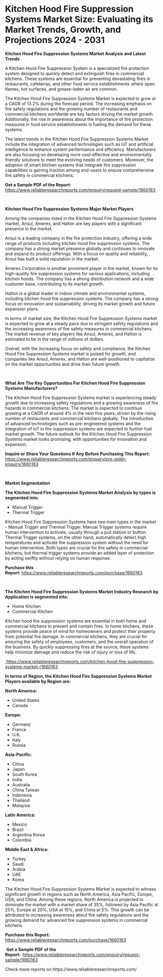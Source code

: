 <p><h1>Kitchen Hood Fire Suppression Systems Market Size: Evaluating its Market Trends, Growth, and Projections 2024 - 2031</h1></p><p><strong>Kitchen Hood Fire Suppression Systems Market Analysis and Latest Trends</strong></p>
<p><p>A Kitchen Hood Fire Suppression System is a specialized fire protection system designed to quickly detect and extinguish fires in commercial kitchens. These systems are essential for preventing devastating fires in restaurants, cafeterias, and other food service establishments where open flames, hot surfaces, and grease-laden air are common.</p><p>The Kitchen Hood Fire Suppression Systems Market is expected to grow at a CAGR of 13.2% during the forecast period. The increasing emphasis on fire safety regulations and the growing number of restaurants and commercial kitchens worldwide are key factors driving the market growth. Additionally, the rise in awareness about the importance of fire protection measures in food service establishments is fueling the demand for these systems.</p><p>The latest trends in the Kitchen Hood Fire Suppression Systems Market include the integration of advanced technologies such as IoT and artificial intelligence to enhance system performance and efficiency. Manufacturers are also focusing on developing more cost-effective and environmentally friendly solutions to meet the evolving needs of customers. Moreover, the adoption of smart kitchen systems that integrate fire suppression capabilities is gaining traction among end-users to ensure comprehensive fire safety in commercial kitchens.</p></p>
<p><strong>Get a Sample PDF of the Report:&nbsp;</strong> <a href="https://www.reliableresearchreports.com/enquiry/request-sample/1660163">https://www.reliableresearchreports.com/enquiry/request-sample/1660163</a></p>
<p>&nbsp;</p>
<p><strong>Kitchen Hood Fire Suppression Systems Major Market Players</strong></p>
<p><p>Among the companies listed in the Kitchen Hood Fire Suppression Systems market, Ansul, Amerex, and Halton are key players with a significant presence in the market. </p><p>Ansul is a leading company in the fire protection industry, offering a wide range of products including kitchen hood fire suppression systems. The company has a strong market presence globally and continues to innovate and expand its product offerings. With a focus on quality and reliability, Ansul has built a solid reputation in the market.</p><p>Amerex Corporation is another prominent player in the market, known for its high-quality fire suppression systems for various applications, including kitchen hoods. The company has a strong distribution network and a wide customer base, contributing to its market growth.</p><p>Halton is a global leader in indoor climate and environmental systems, including kitchen hood fire suppression systems. The company has a strong focus on innovation and sustainability, driving its market growth and future expansion plans.</p><p>In terms of market size, the Kitchen Hood Fire Suppression Systems market is expected to grow at a steady pace due to stringent safety regulations and the increasing awareness of fire safety measures in commercial kitchens. The market revenue of key players like Ansul, Amerex, and Halton is estimated to be in the range of millions of dollars.</p><p>Overall, with the increasing focus on safety and compliance, the Kitchen Hood Fire Suppression Systems market is poised for growth, and companies like Ansul, Amerex, and Halton are well-positioned to capitalize on the market opportunities and drive their future growth.</p></p>
<p>&nbsp;</p>
<p><strong>What Are The Key Opportunities For Kitchen Hood Fire Suppression Systems Manufacturers?</strong></p>
<p><p>The Kitchen Hood Fire Suppression Systems market is experiencing steady growth due to increasing safety regulations and a growing awareness of fire hazards in commercial kitchens. The market is expected to continue growing at a CAGR of around 4% in the next five years, driven by the rising number of restaurants and commercial kitchens globally. The introduction of advanced technologies such as pre-engineered systems and the integration of IoT in fire suppression systems are expected to further fuel market growth. The future outlook for the Kitchen Hood Fire Suppression Systems market looks promising, with opportunities for innovation and expansion.</p></p>
<p><strong>Inquire or Share Your Questions If Any Before Purchasing This Report:</strong> <a href="https://www.reliableresearchreports.com/enquiry/pre-order-enquiry/1660163">https://www.reliableresearchreports.com/enquiry/pre-order-enquiry/1660163</a></p>
<p>&nbsp;</p>
<p><strong>Market Segmentation</strong></p>
<p><strong>The Kitchen Hood Fire Suppression Systems Market Analysis by types is segmented into:</strong></p>
<p><ul><li>Manual Trigger</li><li>Thermal Trigger</li></ul></p>
<p><p>Kitchen Hood Fire Suppression Systems have two main types in the market - Manual Trigger and Thermal Trigger. Manual Trigger systems require human intervention to activate, usually through a pull station or button. Thermal Trigger systems, on the other hand, automatically detect high temperatures and activate the suppression system without the need for human intervention. Both types are crucial for fire safety in commercial kitchens, but thermal trigger systems provide an added layer of protection by acting swiftly without relying on human response.</p></p>
<p><strong>Purchase this Report:&nbsp;</strong><a href="https://www.reliableresearchreports.com/purchase/1660163">https://www.reliableresearchreports.com/purchase/1660163</a></p>
<p>&nbsp;</p>
<p><strong>The Kitchen Hood Fire Suppression Systems Market Industry Research by Application is segmented into:</strong></p>
<p><ul><li>Home Kitchen</li><li>Commercial Kitchen</li></ul></p>
<p><p>Kitchen hood fire suppression systems are essential in both home and commercial kitchens to prevent and contain fires. In home kitchens, these systems provide peace of mind for homeowners and protect their property from potential fire damage. In commercial kitchens, they are crucial for ensuring the safety of employees, customers, and the overall operation of the business. By quickly suppressing fires at the source, these systems help minimize damage and reduce the risk of injury or loss of life.</p></p>
<p><a href="https://www.reliableresearchreports.com/kitchen-hood-fire-suppression-systems-market-r1660163">&nbsp;https://www.reliableresearchreports.com/kitchen-hood-fire-suppression-systems-market-r1660163</a></p>
<p><strong>In terms of Region, the Kitchen Hood Fire Suppression Systems Market Players available by Region are:</strong></p>
<p>
    <p> <strong> North America: </strong>
        <ul>
            <li>United States</li>
            <li>Canada</li>
        </ul>
        </p> 
    <p> <strong> Europe: </strong>
        <ul>
            <li>Germany</li>
            <li>France</li>
            <li>U.K.</li>
            <li>Italy</li>
            <li>Russia</li>
        </ul>
        </p> 
    <p> <strong> Asia-Pacific: </strong>
        <ul>
            <li>China</li>
            <li>Japan</li>
            <li>South Korea</li>
            <li>India</li>
            <li>Australia</li>
            <li>China Taiwan</li>
            <li>Indonesia</li>
            <li>Thailand</li>
            <li>Malaysia</li>
        </ul>
        </p> 
    <p> <strong> Latin America: </strong>
        <ul>
            <li>Mexico</li>
            <li>Brazil</li>
            <li>Argentina Korea</li>
            <li>Colombia</li>
        </ul>
        </p> 
    <p> <strong> Middle East & Africa: </strong>
        <ul>
            <li>Turkey</li>
            <li>Saudi</li>
            <li>Arabia</li>
            <li>UAE</li>
            <li>Korea</li>
        </ul>
    </p>
    </p>
<p><p>The Kitchen Hood Fire Suppression Systems Market is expected to witness significant growth in regions such as North America, Asia Pacific, Europe, USA, and China. Among these regions, North America is projected to dominate the market with a market share of 35%, followed by Asia Pacific at 25%, Europe at 20%, USA at 15%, and China at 5%. This growth can be attributed to increasing awareness about fire safety regulations and the growing demand for advanced fire suppression systems in commercial kitchens.</p></p>
<p><strong>Purchase this Report: </strong><a href="https://www.reliableresearchreports.com/purchase/1660163">https://www.reliableresearchreports.com/purchase/1660163</a></p>
<p>&nbsp;<strong>Get a Sample PDF of the Report:&nbsp;&nbsp;</strong><a href="https://www.reliableresearchreports.com/enquiry/request-sample/1660163">https://www.reliableresearchreports.com/enquiry/request-sample/1660163</a></p>
<p><strong></strong></p>
<p>Check more reports on https://www.reliableresearchreports.com/</p>